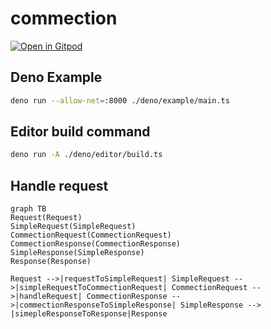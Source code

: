 # commection

[![Open in Gitpod](https://gitpod.io/button/open-in-gitpod.svg)](https://gitpod.io/#https://github.com/narumincho/commection)

## Deno Example

```sh
deno run --allow-net=:8000 ./deno/example/main.ts
```

## Editor build command

```sh
deno run -A ./deno/editor/build.ts
```

## Handle request

```mermaid
graph TB
Request(Request)
SimpleRequest(SimpleRequest)
CommectionRequest(CommectionRequest)
CommectionResponse(CommectionResponse)
SimpleResponse(SimpleResponse)
Response(Response)

Request -->|requestToSimpleRequest| SimpleRequest -->|simpleRequestToCommectionRequest| CommectionRequest -->|handleRequest| CommectionResponse -->|commectionResponseToSimpleResponse| SimpleResponse --> |simepleResponseToResponse|Response
```
